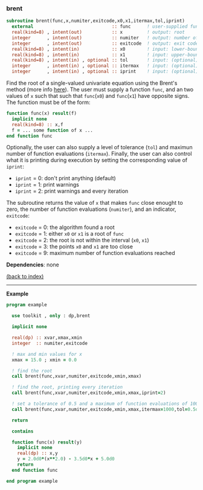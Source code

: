 
### brent

```fortran
subroutine brent(func,x,numiter,exitcode,x0,x1,itermax,tol,iprint)
  external                             :: func      ! user-supplied function
  real(kind=8) , intent(out)           :: x         ! output: root
  integer      , intent(out)           :: numiter   ! output: number of functions evaluations
  integer      , intent(out)           :: exitcode  ! output: exit code
  real(kind=8) , intent(in)            :: x0        ! input: lower-bound of x
  real(kind=8) , intent(in)            :: x1        ! input: upper-bound of x
  real(kind=8) , intent(in) , optional :: tol       ! input: (optional) level of tolerance [detault = 1.0d-8]
  integer      , intent(in) , optional :: itermax   ! input: (optional) maximum function evaluations [default = 500]
  integer      , intent(in) , optional :: iprint    ! input: (optional) control what's printed [detault = 0]
```

Find the root of a single-valued univariate equation using the Brent's method (more info [here](https://en.wikipedia.org/wiki/Brent%27s_method)). The user must supply a function ```func```, and an two values of ```x```  such that such that ```func```(```x0```) and ```func```(```x1```) have opposite signs. The function must be of the form:

```fortran
function func(x) result(f)
  implicit none
  real(kind=8) :: x,f
  f = ... some function of x ...
end function func
```

Optionally, the user can also supply a level of tolerance (```tol```) and maximun number of function evaluations (```itermax```). Finally, the user can also control what it is printing during execution by setting the corresponding value of ```iprint```:

- ```iprint``` = 0: don't print anything (default)
- ```iprint``` = 1: print warnings
- ```iprint``` = 2: print warnings and every iteration

The subroutine returns the value of ```x``` that makes ```func``` close enought to zero, the number of function evaluations (```numiter```), and an indicator, ```exitcode```:

- ```exitcode``` = 0: the algorithm found a root
- ```exitcode``` = 1: either ```x0``` or ```x1``` is a root of ```func```
- ```exitcode``` = 2: the root is not within the interval (```x0```, ```x1```)
- ```exitcode``` = 3: the points ```x0``` and ```x1``` are too close
- ```exitcode``` = 9: maximum number of function evaluations reached

**Dependencies**: none

[(back to index)](../index.md)

---

**Example**

```fortran
program example

  use toolkit , only : dp,brent

  implicit none

  real(dp) :: xvar,xmax,xmin
  integer  :: numiter,exitcode

  ! max and min values for x
  xmax = 15.0 ; xmin = 0.0

  ! find the root
  call brent(func,xvar,numiter,exitcode,xmin,xmax)

  ! find the root, printing every iteration
  call brent(func,xvar,numiter,exitcode,xmin,xmax,iprint=2)

  ! set a tolerance of 0.5 and a maximum of function evaluations of 1000
  call brent(func,xvar,numiter,exitcode,xmin,xmax,itermax=1000,tol=0.5d0,iprint=2)

  return

  contains

  function func(x) result(y)
    implicit none
    real(dp) :: x,y
    y = 2.0d0*(x**2.0) - 3.5d0*x + 5.0d0
    return
  end function func

end program example
```
